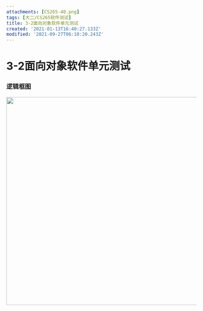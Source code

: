 ```yaml
---
attachments: [CS265-40.png]
tags: [大二/CS265软件测试]
title: 3-2面向对象软件单元测试
created: '2021-01-13T16:40:27.133Z'
modified: '2021-09-27T06:10:20.243Z'
---
```


# 3-2面向对象软件单元测试
### 逻辑框图
<p align="center">
<img src="@attachment/CS265-40.png" width="550">
</p>
